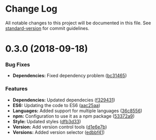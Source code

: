 # Change Log

All notable changes to this project will be documented in this file. See [standard-version](https://github.com/conventional-changelog/standard-version) for commit guidelines.

<a name="0.3.0"></a>
# 0.3.0 (2018-09-18)


### Bug Fixes

* **Dependencies:** Fixed dependency problem ([bc31465](https://github.com/fvena/didor-docs/commit/bc31465))


### Features

* **Dependencies:** Updated dependecies ([f329431](https://github.com/fvena/didor-docs/commit/f329431))
* **ES6:** Updating the code to ES6 ([aac25aa](https://github.com/fvena/didor-docs/commit/aac25aa))
* **Languages:** Added support for multiple languages ([36c8556](https://github.com/fvena/didor-docs/commit/36c8556))
* **npm:** Configuration to use it as a npm package ([53372a9](https://github.com/fvena/didor-docs/commit/53372a9))
* **Style:** Updated styles ([dfb3d33](https://github.com/fvena/didor-docs/commit/dfb3d33))
* **Version:** Add version control tools ([d1e6e7b](https://github.com/fvena/didor-docs/commit/d1e6e7b))
* **Versions:** Added version selector ([edbbf41](https://github.com/fvena/didor-docs/commit/edbbf41))
